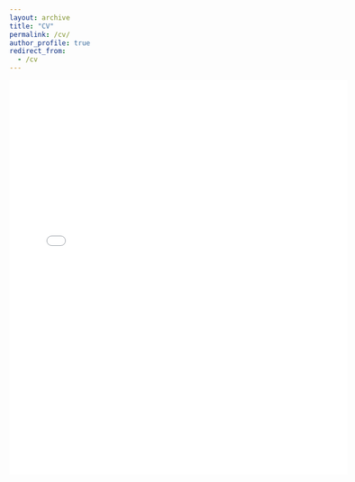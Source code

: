 ```yaml
---
layout: archive
title: "CV"
permalink: /cv/
author_profile: true
redirect_from:
  - /cv
---
```


<embed src="{{.BASE_PATH }}/files/CV_GG__2024_25_.pdf" width="600" height="700" type='application/pdf'>


